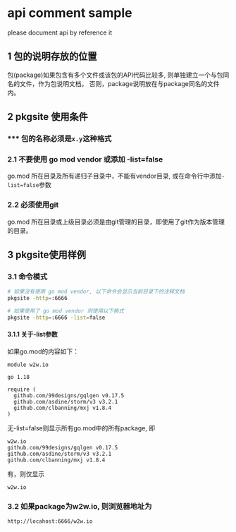 # api comment sample

 please document api by reference it 

## 1 包的说明存放的位置

包(package)如果包含有多个文件或该包的API代码比较多, 则单独建立一个与包同名的文件，作为包说明文档。 否则，package说明放在与package同名的文件内。


## 2 pkgsite 使用条件

### *** 包的名称必须是```x.y```这种格式

### 2.1 不要使用 go mod vendor 或添加 -list=false

go.mod 所在目录及所有递归子目录中，不能有vendor目录, 或在命令行中添加```-list=false```参数 

### 2.2 必须使用git 

go.mod 所在目录或上级目录必须是由git管理的目录，即使用了git作为版本管理的目录。

## 3 pkgsite使用样例

### 3.1 命令模式
```bash
# 如果没有使用 go mod vendor, 以下命令会显示当前目录下的注释文档
pkgsite -http=:6666

# 如果使用了 go mod vendor 则使用以下格式
pkgsite -http=:6666 -list=false
```

#### 3.1.1 关于-list参数
如果go.mod的内容如下：

```
module w2w.io

go 1.18

require (
  github.com/99designs/gqlgen v0.17.5
  github.com/asdine/storm/v3 v3.2.1
  github.com/clbanning/mxj v1.8.4
)	
```


无-list=false则显示所有go.mod中的所有package, 即
```
w2w.io
github.com/99designs/gqlgen v0.17.5
github.com/asdine/storm/v3 v3.2.1
github.com/clbanning/mxj v1.8.4  
```
有，则仅显示
```
w2w.io
```
### 3.2 如果package为w2w.io, 则浏览器地址为
``` http://locahost:6666/w2w.io ```
